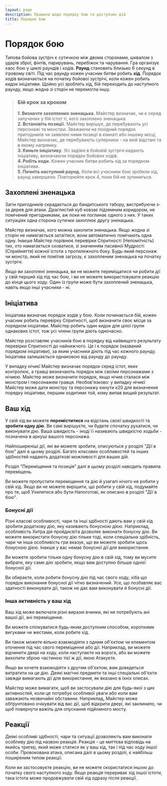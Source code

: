 ```yaml
---
layout: page
description: Правила щодо порядку бою та доступних дій
title: Порядок бою
---
```


# Порядок бою
Типова бойова зустріч є сутичкою між двома сторонами, шквалом з ударів зброї, фінтів, парирувань, перебіжок та чарування. Гра організує хаос бою у циклі раундів і ходів. **Раунд** становить близько 6 секунд в ігровому світі. Під час раунду кожен учасник битви робить **хід**. Порядок ходів визначається на початку бойової зустрічі, коли кожен робить кидок ініціативи. Щойно усі зроблять хід, бій переходить до наступного раунду, якщо жодна зі сторін не перемогла іншу.

> ### Бій крок за кроком
> **1. Визначте захоплених зненацька.** Майстер визначає, чи є серед залучених у бій істот ті, кого захоплено зненацька.  
> **2. Встановіть позиції.** Майстер вирішує, де перебувають усі персонажі та монстри. Зважаючи на похідний порядок пригодників чи заявлені ними позиції в кімнаті або іншому місці, Майстер визначає, де перебувають суперники - на якій відстані та в якому напрямку.  
> **3. Киньте ініціативу.** Усі задіяні в бойовій зустрічі кидають ініціативу, визначаючи порядок бойових ходів.  
> **4. Робіть ходи.** Кожен учасник битви робить хід за порядком ініціативи.  
> **5. Почніть наступний раунд.** Коли всі учасники бою зробили хід, раунд завершено. Повторюйте крок 4, поки бій не зупиниться.  


## Захоплені зненацька
Загін пригодників скрадається до бандитського табору, вистрибуючи з-за дерев для атаки. Драглистий куб ковзає підземним коридором, не помічений пригодниками, аж поки не поглинає одного з них. У таких ситуаціях одна сторона сутички захоплює другу зненацька.

Майстер визначає, кого можна захопити зненацька. Якщо жодна зі сторін не намагається затаїтися, вони автоматично помічають одна одну. Інакше Майстер порівнює перевірки Спритності (Непомітність) тих, хто намагається сховатися, зі значенням пасивної Мудрості (Сприйняття) кожної істоти з протилежного боку. Будь-який персонаж чи монстр, який не помітив загрозу, є захопленим зненацька на початку зустрічі.

Якщо ви захоплені зненацька, ви не можете переміщатися чи робити дії у свій перший хід під час бою, і ви не можете використовувати реакцію до кінця цього ходу. Один із групи може бути захоплений зненацька, навіть якщо інші учасники - ні.

## Ініціатива
Ініціатива визначає порядок ходів у бою. Коли починається бій, кожен учасник робить перевірку Спритності, щоб визначити своє місце за порядком ініціативи. Майстер робить один кидок для цілої групи однакових істот, тож усі члени групи діють одночасно.

Майстер розставляє учасників бою в порядку від найвищого результату перевірки Спритності до найнижчого. Це і є порядок (названий порядком ініціативи), за яким учасники діють під час кожного раунду. Ініціатива залишається однаковою від раунду до раунду.

У випадку нічиєї Майстер визначає порядок серед істот, яких контролює, а гравці визначають порядок між своїми персонажами з нічиєю. Майстер може визначити порядок, якщо нічия сталася між монстром і персонажем гравця. Необов'язково: у випадку нічиєї Майстер може дати монстру та персонажу кинути к20 для визначення порядку ініціативи, першим ходитиме той, кому випав вищий результат.

## Ваш хід
У свій хід ви можете **переміститися** на відстань своєї швидкості та **зробити одну дію**. Ви самі вирішуєте, чи будете спочатку рухатися, чи виконувати дію. Ваша швидкість - іноді її називають швидкістю ходьби - позначена в аркуші вашого персонажа.

Найпоширеніші дії, які ви можете зробити, описуються у розділі "Дії в бою" далі в цьому розділі. Багато класових особливостей та інших здібностей надають додаткові можливості для ваших дій.

Розділ "Переміщення та позиція" далі в цьому розділі наводить правила переміщень.

Ви можете пропустити переміщення та дію й узагалі нічого не робити у свій хід. Якщо ви не можете вирішити, що робити у свій хід, подумайте про те, щоб Ухилятися або бути Напоготові, як описано в розділі "Дії в бою".

### Бонусні дії
Різні класові особливості, чари та інші здібності дають вам у свій хід зробити додаткову дію, яку називають бонусною дією. Наприклад, особливість Хитра дія пройдисвіта дозволяє виконати бонусну дію. Ви можете використати бонусну дію тільки тоді, коли спеціальна здібність, чари чи інша особливість гри вказує, що ви можете зробити щось бонусною дією. Інакше у вас немає бонусної дії для використання.

Ви можете зробити тільки одну бонусну дію в свій хід, тому ви мусите вибрати, яку саме дію зробити, якщо вам доступно більше однієї бонусної дії.

Ви обираєте, коли робити бонусну дію під час свого ходу, хіба що порядок виконання бонусної дії чітко визначений. Усе, що позбавляє вас здатності виконувати дії, також не дає вам виконувати й бонусні дії.

### Інша активність у ваш хід
Ваш хід може включати різні виразні вчинки, які не потребують ані вашої дії, ані переміщення.

Ви можете спілкуватися будь-яким доступним способом, короткими вигуками чи жестами, коли робите хід.

Ви також можете вільно взаємодіяти з одним об'єктом чи елементом оточення під час свого переміщення або дії. Наприклад, ви можете відчинити двері на ходу, коли наступаєте на ворога, або ви можете вихопити зброю частиною тієї ж дії, якою Атакуєте.

Якщо ви хочете взаємодіяти з другим об'єктом, вам доведеться витратити на це дію. Деякі магічні предмети та інші спеціальні об'єкти завжди вимагають дії для використання, як вказано в їхніх описах.

Майстер може вимагати, щоб ви застосували дію для будь-якої з цих активностей, коли це потребує особливої уваги або коли вам заважають незвичайні обставини. Наприклад, Майстер може обґрунтовано очікувати від вас дії, щоб відкрити двері, які заклинило, чи щоб повернути важіль для опускання підйомного мосту.

## Реакції
Деякі особливі здібності, чари та ситуації дозволяють вам виконати особливу дію під назвою реакція. Реакція - це миттєва відповідь на якийсь тригер, який може статися як у ваш хід, так і під час ходу іншої особи. Провокована атака, описана далі в цьому розділі, є найбільш поширеним типом реакції.

Коли ви застосовуєте реакцію, ви не можете скористатися іншою до початку свого наступного ходу. Якщо реакція перериває хід іншої істоти, така істота може продовжувати свій хід одразу після реакції.
